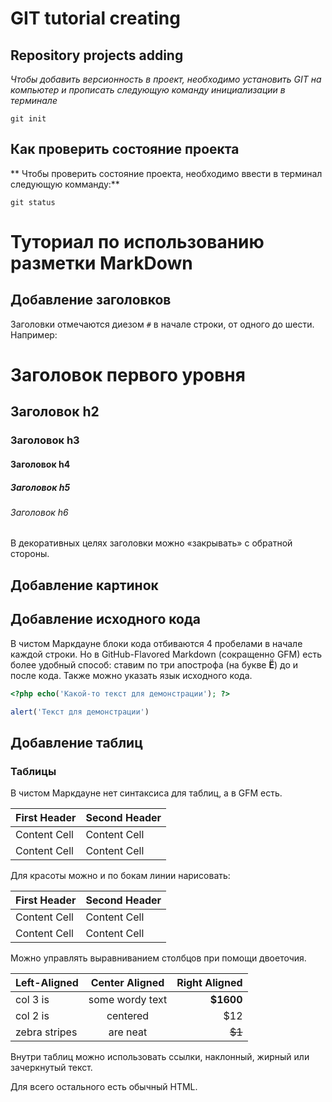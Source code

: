 # GIT tutorial creating

## Repository projects adding

*Чтобы добавить версионность в проект, необходимо установить GIT на компьютер и прописать следующую команду инициализации в терминале*
```fix
git init
```
## Как проверить состояние проекта
** Чтобы проверить состояние проекта, необходимо ввести в терминал следующую комманду:**
```fix
git status
```

# Туториал по использованию разметки MarkDown

## Добавление заголовков
Заголовки отмечаются диезом `#` в начале строки, от
одного до шести. Например:

# Заголовок первого уровня #
## Заголовок h2
### Заголовок h3
#### Заголовок h4
##### Заголовок h5
###### Заголовок h6

В декоративных целях заголовки можно «закрывать» с обратной
стороны.

## Добавление картинок



## Добавление исходного кода

В чистом Маркдауне блоки кода отбиваются 4 пробелами в
начале каждой строки.
Но в GitHub-Flavored Markdown (сокращенно GFM) есть
более удобный способ: ставим по три апострофа (на букве
**Ё**) до и после кода. Также можно указать язык исходного
кода.

``` php
<?php echo('Какой-то текст для демонстрации'); ?>
```
``` js
alert('Текст для демонстрации')
```

## Добавление таблиц

### Таблицы

В чистом Маркдауне нет синтаксиса для таблиц, а в GFM
есть.

First Header | Second Header
------------- | -------------
Content Cell | Content Cell
Content Cell | Content Cell

Для красоты можно и по бокам линии нарисовать:

| First Header  | Second Header |
| ------------- | ------------- |
| Content Cell  | Content Cell  |
| Content Cell  | Content Cell  |

Можно управлять выравниванием столбцов при помощи
двоеточия.

| Left-Aligned  | Center Aligned  | Right Aligned |
|:------------- |:---------------:| -------------:|
| col 3 is      | some wordy text | **$1600**     |
| col 2 is      | centered        | $12           |
| zebra stripes | are neat        | ~~$1~~        |

Внутри таблиц можно использовать ссылки, наклонный,
жирный или зачеркнутый текст.

Для всего остального есть обычный HTML.
